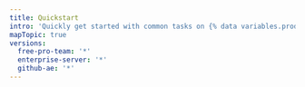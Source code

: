 ```yaml
---
title: Quickstart
intro: 'Quickly get started with common tasks on {% data variables.product.prodname_dotcom %}.'
mapTopic: true
versions:
  free-pro-team: '*'
  enterprise-server: '*'
  github-ae: '*'
---
```


